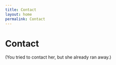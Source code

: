 ```yaml
---
title: Contact
layout: home
permalink: Contact
---
```


# Contact

(You tried to contact her, but she already ran away.)
